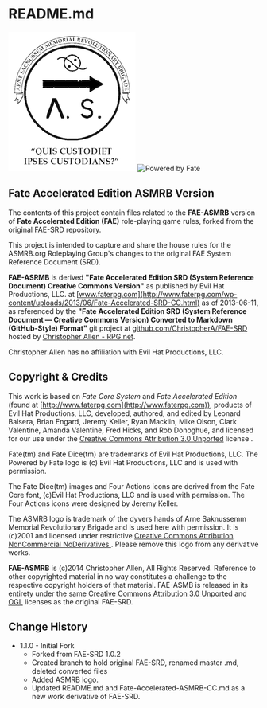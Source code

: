 # README.md

![ASMRB Logo](./images/asmrb.gif)
![Powered by Fate](./images/poweredbyfatelight.svg)

## Fate Accelerated Edition ASMRB Version

The contents of this project contain files related to the **FAE-ASMRB** version of **Fate Accelerated Edition (FAE)** role-playing game rules, forked from the original FAE-SRD repository.

This project is intended to capture and share the house rules for the ASMRB.org Roleplaying Group's changes to the original FAE System Reference Document (SRD).

**FAE-ASRMB** is derived **"Fate Accelerated Edition SRD (System Reference Document) Creative Commons Version"** as published by Evil Hat Productions, LLC. at [www.faterpg.com](http://www.faterpg.com/wp-content/uploads/2013/06/Fate-Accelerated-SRD-CC.html) as of 2013-06-11, as referenced by the **"Fate Accelerated Edition SRD (System Reference Document — Creative Commons Version) Converted to Markdown (GitHub-Style) Format"** git project at [github.com/ChristopherA/FAE-SRD](http://github.com/ChristopherA/FAE-SRD) hosted by [Christopher Allen - RPG.net](mailto:ChristopherA@RPG.net).

Christopher Allen has no affiliation with Evil Hat Productions, LLC.

## Copyright & Credits

This work is based on _Fate Core System_ and _Fate Accelerated Edition_ (found at [http://www.faterpg.com](http://www.faterpg.com)), products of Evil Hat Productions, LLC, developed, authored, and edited by Leonard Balsera, Brian Engard, Jeremy Keller, Ryan Macklin, Mike Olson, Clark Valentine, Amanda Valentine, Fred Hicks, and Rob Donoghue, and licensed for our use under the [Creative Commons Attribution 3.0 Unported](http://creativecommons.org/licenses/by/3.0/) license .

Fate(tm) and Fate Dice(tm) are trademarks of Evil Hat Productions, LLC. The Powered by Fate logo is (c) Evil Hat Productions, LLC and is used with permission.

The Fate Dice(tm) images and Four Actions icons are derived from the Fate Core font, (c)Evil Hat Productions, LLC and is used with permission. The Four Actions icons were designed by Jeremy Keller.

The ASMRB logo is trademark of the dyvers hands of Arne Saknussemm Memorial Revolutionary Brigade and is used here with permission. It is  (c)2001 and licensed under restrictive [Creative Commons Attribution NonCommercial NoDerivatives ](http://creativecommons.org/licenses/by-nc-nd/4.0/). Please remove this logo from any derivative works.

**FAE-ASMRB** is (c)2014 Christopher Allen, All Rights Reserved. Reference to other copyrighted material in no way constitutes a challenge to the respective copyright holders of that material. FAE-ASMB is released in its entirety under the same [Creative Commons Attribution 3.0 Unported](http://creativecommons.org/licenses/by/3.0/) and [OGL](http://www.faterpg.com/licensing/licensing-fate-ogl/) licenses as the original FAE-SRD.

## Change History

* 1.1.0 - Initial Fork
  * Forked from FAE-SRD 1.0.2
  * Created branch to hold original FAE-SRD, renamed master .md, deleted converted files
  * Added ASMRB logo.
  * Updated README.md and Fate-Accelerated-ASMRB-CC.md as a new work derivative of FAE-SRD.
